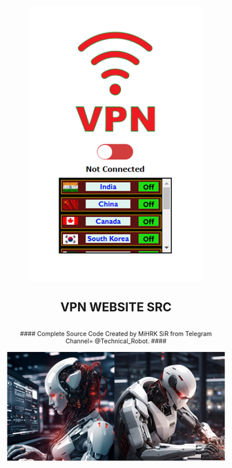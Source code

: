 <p align="center">
<img src='./flags/Web-VPN.png' style="width:400px;" >
</p>
<h1 align=center>VPN WEBSITE SRC</h1>
<br>
<div align="center">
#### Complete Source Code Created by MiHRK SiR from Telegram Channel=  @Technical_Robot. ####
</div>
<br>
<div align="center">

<img src='./flags/Robots.jpeg' style="width:600px;">
</div>
